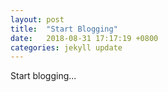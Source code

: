 ```yaml
---
layout: post
title:  "Start Blogging"
date:   2018-08-31 17:17:19 +0800
categories: jekyll update
---
```


Start blogging...

